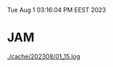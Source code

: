 Tue Aug  1 03:16:04 PM EEST 2023
# JAM
<a href='./cache/202308/01_15.log'>./cache/202308/01_15.log</a>
